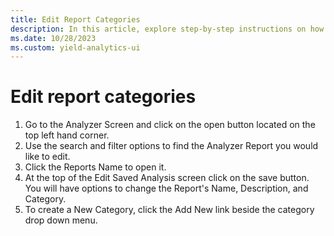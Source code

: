 ```yaml
---
title: Edit Report Categories
description: In this article, explore step-by-step instructions on how to edit report categories.
ms.date: 10/28/2023
ms.custom: yield-analytics-ui
---
```


# Edit report categories

1. Go to the Analyzer Screen and click on the open button located on the top left hand corner.
1. Use the search and filter options to find the Analyzer Report you would like to edit.
1. Click the Reports Name to open it.
1. At the top of the Edit Saved Analysis screen click on the save button. You will have options to change the Report's Name, Description, and Category.
1. To create a New Category, click the Add New link beside the category drop down menu.
